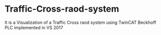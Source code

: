 # Traffic-Cross-raod-system
It is a Visualization of a Traffic Cross raod system using TwinCAT Beckhoff PLC implemented in VS 2017
